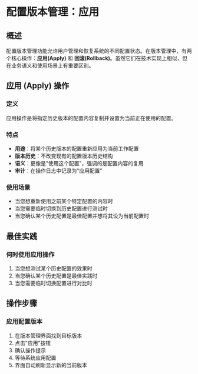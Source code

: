 # 配置版本管理：应用

## 概述

配置版本管理功能允许用户管理和恢复系统的不同配置状态。在版本管理中，有两个核心操作：**应用(Apply)** 和 **回滚(Rollback)**。虽然它们在技术实现上相似，但在业务语义和使用场景上有重要区别。

## 应用 (Apply) 操作

### 定义
应用操作是将指定历史版本的配置内容复制并设置为当前正在使用的配置。

### 特点
- **用途**：将某个历史版本的配置重新应用为当前工作配置
- **版本历史**：不改变现有的配置版本历史结构
- **语义**：更像是"使用这个配置"，强调的是配置内容的复用
- **审计**：在操作日志中记录为"应用配置"

### 使用场景
- 当您想重新使用之前某个特定配置的内容时
- 当您需要临时切换到历史配置进行测试时
- 当您确认某个历史配置是最佳配置并想将其设为当前配置时

## 最佳实践

### 何时使用应用操作
1. 当您想测试某个历史配置的效果时
2. 当您确认某个历史配置是最佳实践时
3. 当您需要临时切换配置进行对比时



## 操作步骤

### 应用配置版本
1. 在版本管理界面找到目标版本
2. 点击"应用"按钮
3. 确认操作提示
4. 等待系统应用配置
5. 界面自动刷新显示新的当前版本

